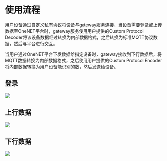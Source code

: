 # 使用流程

用户设备通过自定义私有协议将设备与gateway服务连接，当设备需要登录或上传数据至OneNET平台时，gateway服务使用用户提供的Custom Protocol Decoder将该设备数据经过转换为内部数据格式，之后转换为标准MQTT协议数据，然后与平台进行交互。

当用户通过OneNET平台下发数据给指定设备时，gateway接收到下行数据后，将MQTT数据转换为内部数据格式，之后使用用户提供的Custom Protocol Encoder将内部数据转换为用户设备能识别的数，然后发送给设备。

## 登录

![](/images/MQTTS/gateway/gw2.png)

## 上行数据

![](/images/MQTTS/gateway/gw3.png)


## 下行数据

![](/images/MQTTS/gateway/gw4.png)

